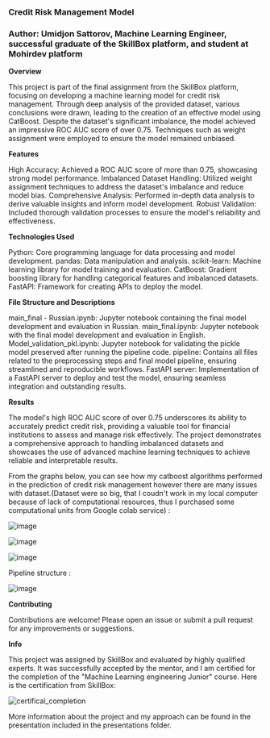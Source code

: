 ###  **Credit Risk Management Model**

###  Author: Umidjon Sattorov, Machine Learning Engineer, successful graduate of the SkillBox platform, and student at Mohirdev platform

**Overview**

This project is part of the final assignment from the SkillBox platform, focusing on developing a machine learning model for credit risk management. Through deep analysis of the provided dataset, various conclusions were drawn, leading to the creation of an effective model using CatBoost. Despite the dataset's significant imbalance, the model achieved an impressive ROC AUC score of over 0.75. Techniques such as weight assignment were employed to ensure the model remained unbiased.

**Features**

High Accuracy: Achieved a ROC AUC score of more than 0.75, showcasing strong model performance.
Imbalanced Dataset Handling: Utilized weight assignment techniques to address the dataset's imbalance and reduce model bias.
Comprehensive Analysis: Performed in-depth data analysis to derive valuable insights and inform model development.
Robust Validation: Included thorough validation processes to ensure the model's reliability and effectiveness.

**Technologies Used**

Python: Core programming language for data processing and model development.
pandas: Data manipulation and analysis.
scikit-learn: Machine learning library for model training and evaluation.
CatBoost: Gradient boosting library for handling categorical features and imbalanced datasets.
FastAPI: Framework for creating APIs to deploy the model.

**File Structure and Descriptions**

main_final - Russian.ipynb: Jupyter notebook containing the final model development and evaluation in Russian.
main_final.ipynb: Jupyter notebook with the final model development and evaluation in English.
Model_validation_pkl.ipynb: Jupyter notebook for validating the pickle model preserved after running the pipeline code.
pipeline: Contains all files related to the preprocessing steps and final model pipeline, ensuring streamlined and reproducible workflows.
FastAPI server: Implementation of a FastAPI server to deploy and test the model, ensuring seamless integration and outstanding results.

**Results**

The model's high ROC AUC score of over 0.75 underscores its ability to accurately predict credit risk, providing a valuable tool for financial institutions to assess and manage risk effectively. The project demonstrates a comprehensive approach to handling imbalanced datasets and showcases the use of advanced machine learning techniques to achieve reliable and interpretable results.

From the graphs below, you can see how my catboost algorithms performed in the prediction of credit risk management however there are many issues with dataset.(Dataset were so big, that I coudn't work in my local computer because of lack of computational resources, thus I purchased some computational units from Google colab service) : 

![image](https://github.com/user-attachments/assets/3ad690a2-f118-48bd-b5a7-cc6ca036ff37)

![image](https://github.com/user-attachments/assets/5fdfdf4b-b7f2-4603-95c1-4577724b1a57)

![image](https://github.com/user-attachments/assets/e3e803c9-1136-46fb-9798-c7f4730d5ca2)

Pipeline structure : 

![image](https://github.com/user-attachments/assets/8c743a4e-9e7f-4b7e-9f43-9f8b68c852ad)

**Contributing**

Contributions are welcome! Please open an issue or submit a pull request for any improvements or suggestions.

**Info**

This project was assigned by SkillBox and evaluated by highly qualified experts. It was successfully accepted by the mentor, and I am certified for the completion of the "Machine Learning engineering Junior" course. Here is the certification from SkillBox:

![certifical_completion](https://github.com/user-attachments/assets/9bb28498-bde7-44bc-a1e5-dc3d0188c505)

More information about the project and my approach can be found in the presentation included in the presentations folder.
